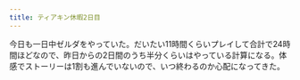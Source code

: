 ```yaml
---
title: ティアキン休暇2日目
---
```


今日も一日中ゼルダをやっていた。だいたい11時間くらいプレイして合計で24時間ほどなので、昨日からの2日間のうち半分くらいはやっている計算になる。体感でストーリーは1割も進んでいないので、いつ終わるのか心配になってきた。
